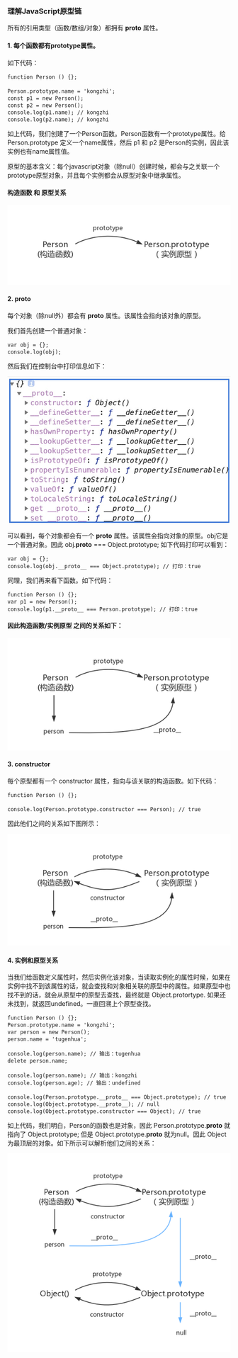 
### 理解JavaScript原型链

  所有的引用类型（函数/数组/对象）都拥有 __proto__ 属性。 

#### 1. 每个函数都有prototype属性。
  如下代码：
```
function Person () {};

Person.prototype.name = 'kongzhi';
const p1 = new Person();
const p2 = new Person();
console.log(p1.name); // kongzhi
console.log(p2.name); // kongzhi
```

  如上代码，我们创建了一个Person函数。Person函数有一个prototype属性。给Person.prototype 定义一个name属性，然后 p1 和 p2 是Person的实例，因此该实例也有name属性值。

  原型的基本含义：每个javascript对象（除null）创建时候，都会与之关联一个prototype原型对象，并且每个实例都会从原型对象中继承属性。

#### 构造函数 和 原型关系

<img src="https://raw.githubusercontent.com/kongzhi0707/front-end-learn/master/images/21.png" /> <br />

#### 2. __proto__

  每个对象（除null外）都会有 __proto__ 属性。该属性会指向该对象的原型。

  我们首先创建一个普通对象：
```
var obj = {};
console.log(obj);
```
  然后我们在控制台中打印信息如下：

<img src="https://raw.githubusercontent.com/kongzhi0707/front-end-learn/master/images/20.jpg" /> <br />

  可以看到，每个对象都会有一个 __proto__ 属性。该属性会指向对象的原型。obj它是一个普通对象。因此 obj.__proto__ === Object.prototype;
如下代码打印可以看到：
```
var obj = {};
console.log(obj.__proto__ === Object.prototype); // 打印：true
```
  同理，我们再来看下函数。如下代码：
```
function Person () {};
var p1 = new Person();
console.log(p1.__proto__ === Person.prototype); // 打印：true
```
#### 因此构造函数/实例原型 之间的关系如下：

<img src="https://raw.githubusercontent.com/kongzhi0707/front-end-learn/master/images/22.png" /> <br />

#### 3. constructor 

  每个原型都有一个 constructor 属性，指向与该关联的构造函数。如下代码：
```
function Person () {};

console.log(Person.prototype.constructor === Person); // true
```
  因此他们之间的关系如下图所示：

<img src="https://raw.githubusercontent.com/kongzhi0707/front-end-learn/master/images/23.png" /> <br />

#### 4. 实例和原型关系

  当我们给函数定义属性时，然后实例化该对象，当读取实例化的属性时候，如果在实例中找不到该属性的话，就会查找和对象相关联的原型中的属性。如果原型中也找不到的话，就会从原型中的原型去查找，最终就是 Object.protortype. 如果还未找到，就返回undefined。一直回溯上个原型查找。
```
function Person () {};
Person.prototype.name = 'kongzhi';
var person = new Person();
person.name = 'tugenhua';

console.log(person.name); // 输出：tugenhua
delete person.name;

console.log(person.name); // 输出：kongzhi
console.log(person.age); // 输出：undefined

console.log(Person.prototype.__proto__ === Object.prototype); // true
console.log(Object.prototype.__proto__); // null
console.log(Object.prototype.constructor === Object); // true 
```
  如上代码，我们明白，Person的函数也是对象，因此 Person.prototype.__proto__ 就指向了 Object.prototype; 但是 Object.prototype.__proto__ 就为null。因此 Object为最顶层的对象。如下所示可以解析他们之间的关系：

<img src="https://raw.githubusercontent.com/kongzhi0707/front-end-learn/master/images/24.png" /> <br />
